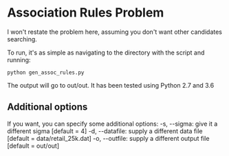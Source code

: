 # Association Rules Problem

I won't restate the problem here, assuming you don't want other candidates searching.

To run, it's as simple as navigating to the directory with the script and running:

`python gen_assoc_rules.py`

The output will go to out/out.
It has been tested using Python 2.7 and 3.6

## Additional options
If you want, you can specify some additional options:
-s, --sigma: give it a different sigma [default = 4]
-d, --datafile: supply a different data file [default = data/retail_25k.dat]
-o, --outfile: supply a different output file [default = out/out]
